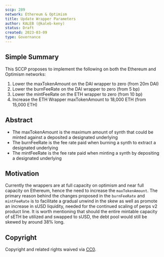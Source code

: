 ```yaml
---
sccp: 289
network: Ethereum & Optimism
title: Update Wrapper Parameters
author: KALEB (@kaleb-keny)
status: Draft 
created: 2023-03-09
type: Governance
---
```


## Simple Summary

<!--"If you can't explain it simply, you don't understand it well enough." Provide a simplified and layman-accessible explanation of the SCCP.-->

This SCCP proposes to implement the following on both the Ethereum and Optimism networks:
1) Lower the maxTokenAmount  on the DAI wrapper to zero (from 20m DAI)
2) Lower the burnFeeRate on the DAI wrapper to zero (from 5 bp)
3) Lower the mintFeeRate on the ETH wrapper to zero (from 10 bp)
4) Increase the ETH Wrapper maxTokenAmount to 18,000 ETH (from 15,000 ETH)

## Abstract

<!--A short (~200 word) description of the variable change proposed.-->

- The maxTokenAmount is the maximum amount of synth that could be minted against a deposited a designated underlying
- The burnFeeRate is the fee rate paid when burning a synth to extract a designated underlying
- The mintFeeRate is the fee rate paid when minting a synth by depositing a designated underlying

## Motivation

<!--The motivation is critical for SCCPs that want to update variables within Synthetix. It should clearly explain why the existing variable is not incentive aligned. SCCP submissions without sufficient motivation may be rejected outright.-->

Currently the wrappers are at full capacity on optimism and near full capacity on Ethereum, hence the need to increase the `maxTokenAmount`. The primary reason behind the changes proposed in the `burnFeeRate` and `mintFeeRate` is to facilitate a gradual unwind in the skew as well as promote an increase in sUSD liquidity, needed for the continued scaling of perps v2 product line.
It is worth mentioning that should the entire mintable capacity of sETH be utilized and swapped to sUSD, the debt pool would still be skewed by around 38% long.

## Copyright

Copyright and related rights waived via [CC0](https://creativecommons.org/publicdomain/zero/1.0/).
